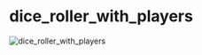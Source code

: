 # dice_roller_with_players


![dice_roller_with_players](https://github.com/user-attachments/assets/73763866-9272-4ace-9fa4-0b78c743784a)
